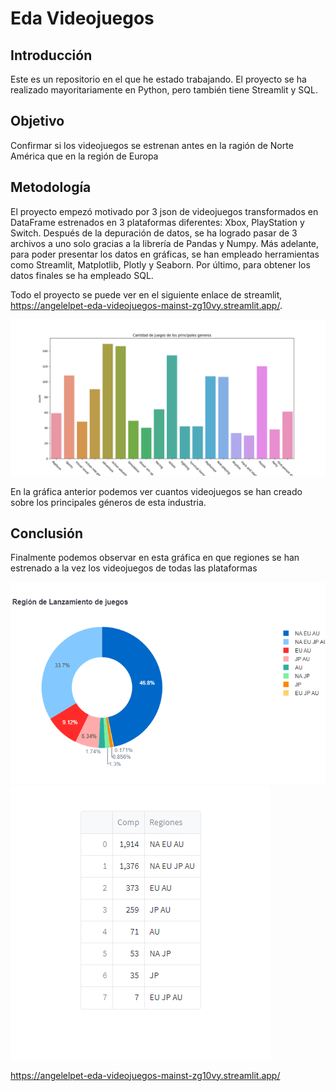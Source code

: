# Eda Videojuegos
## Introducción
Este es un repositorio en el que he estado trabajando. El proyecto se ha realizado mayoritariamente en Python, pero también tiene Streamlit y SQL.

## Objetivo

Confirmar si los videojuegos se estrenan antes en la ragión de Norte América que en la región de Europa

## Metodología

El proyecto empezó motivado por 3 json de videojuegos transformados en DataFrame estrenados en 3 plataformas diferentes: Xbox, PlayStation y Switch. Después de la depuración de datos, se ha logrado pasar de 3 archivos a uno solo gracias a la librería de Pandas y Numpy. 
Más adelante, para poder presentar los datos en gráficas, se han empleado herramientas como Streamlit, Matplotlib, Plotly y Seaborn.
Por último, para obtener los datos finales se ha empleado SQL.

Todo el proyecto se puede ver en el siguiente enlace de streamlit, https://angelelpet-eda-videojuegos-mainst-zg10vy.streamlit.app/.

![imagen](src/data/generos.jpg)

En la gráfica anterior podemos ver cuantos videojuegos se han creado sobre los principales géneros de esta industria.

## Conclusión

Finalmente podemos observar en esta gráfica en que regiones se han estrenado a la vez los videojuegos de todas las plataformas

![imagen](src/data/PieConclusion.png)
![imagen](src/data/Comp_total.png)


https://angelelpet-eda-videojuegos-mainst-zg10vy.streamlit.app/
 
